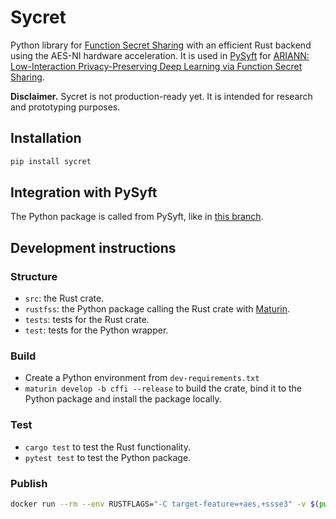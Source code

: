 # Sycret

Python library for [Function Secret Sharing](https://eprint.iacr.org/2018/707) with an efficient Rust backend using the AES-NI hardware acceleration. It is used in [PySyft](https://github.com/OpenMined/PySyft) for [ARIANN: Low-Interaction Privacy-Preserving Deep Learning via Function Secret Sharing](https://arxiv.org/abs/2006.04593).

**Disclaimer.** Sycret is not production-ready yet. It is intended for research and prototyping purposes. 


## Installation

```bash
pip install sycret
```

## Integration with PySyft

The Python package is called from PySyft, like in [this branch](https://github.com/OpenMined/PySyft/blob/49b1d03de1ba82c4043dc63772ed0ebba7aad6c7/syft/frameworks/torch/mpc/fss.py#L317).


## Development instructions

### Structure

- `src`: the Rust crate.
- `rustfss`: the Python package calling the Rust crate with [Maturin](https://github.com/PyO3/maturin). 
- `tests`: tests for the Rust crate.
- `test`: tests for the Python wrapper.

### Build

- Create a Python environment from `dev-requirements.txt`
- `maturin develop -b cffi --release` to build the crate, bind it to the Python package and install the package locally.

### Test
- `cargo test` to test the Rust functionality.
- `pytest test` to test the Python package.

### Publish 

```bash
docker run --rm --env RUSTFLAGS="-C target-feature=+aes,+ssse3" -v $(pwd):/io konstin2/maturin publish -b cffi --manylinux 2010 -u __token__ -p pypi-your-token
```
